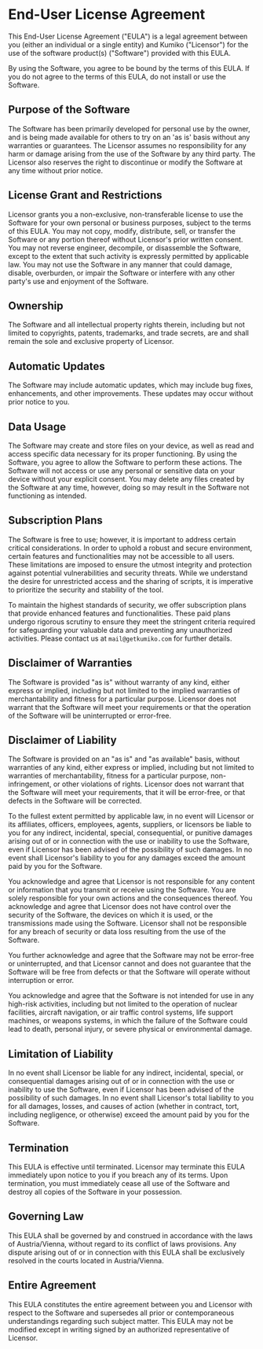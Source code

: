 # End-User License Agreement

This End-User License Agreement ("EULA") is a legal agreement between you (either an individual or a single entity) and Kumiko ("Licensor") for the use of the software product(s) ("Software") provided with this EULA.

By using the Software, you agree to be bound by the terms of this EULA. If you do not agree to the terms of this EULA, do not install or use the Software.

## Purpose of the Software

The Software has been primarily developed for personal use by the owner, and is being made available for others to try on an 'as is' basis without any warranties or guarantees. The Licensor assumes no responsibility for any harm or damage arising from the use of the Software by any third party. The Licensor also reserves the right to discontinue or modify the Software at any time without prior notice.

## License Grant and Restrictions

Licensor grants you a non-exclusive, non-transferable license to use the Software for your own personal or business purposes, subject to the terms of this EULA. You may not copy, modify, distribute, sell, or transfer the Software or any portion thereof without Licensor's prior written consent. You may not reverse engineer, decompile, or disassemble the Software, except to the extent that such activity is expressly permitted by applicable law. You may not use the Software in any manner that could damage, disable, overburden, or impair the Software or interfere with any other party's use and enjoyment of the Software.

## Ownership

The Software and all intellectual property rights therein, including but not limited to copyrights, patents, trademarks, and trade secrets, are and shall remain the sole and exclusive property of Licensor.

## Automatic Updates

The Software may include automatic updates, which may include bug fixes, enhancements, and other improvements. These updates may occur without prior notice to you.

## Data Usage

The Software may create and store files on your device, as well as read and access specific data necessary for its proper functioning. By using the Software, you agree to allow the Software to perform these actions. The Software will not access or use any personal or sensitive data on your device without your explicit consent. You may delete any files created by the Software at any time, however, doing so may result in the Software not functioning as intended.

## Subscription Plans

The Software is free to use; however, it is important to address certain critical considerations. In order to uphold a robust and secure environment, certain features and functionalities may not be accessible to all users. These limitations are imposed to ensure the utmost integrity and protection against potential vulnerabilities and security threats. While we understand the desire for unrestricted access and the sharing of scripts, it is imperative to prioritize the security and stability of the tool.

To maintain the highest standards of security, we offer subscription plans that provide enhanced features and functionalities. These paid plans undergo rigorous scrutiny to ensure they meet the stringent criteria required for safeguarding your valuable data and preventing any unauthorized activities. Please contact us at `mail@getkumiko.com` for further details.

## Disclaimer of Warranties

The Software is provided "as is" without warranty of any kind, either express or implied, including but not limited to the implied warranties of merchantability and fitness for a particular purpose. Licensor does not warrant that the Software will meet your requirements or that the operation of the Software will be uninterrupted or error-free.

## Disclaimer of Liability

The Software is provided on an "as is" and "as available" basis, without warranties of any kind, either express or implied, including but not limited to warranties of merchantability, fitness for a particular purpose, non-infringement, or other violations of rights. Licensor does not warrant that the Software will meet your requirements, that it will be error-free, or that defects in the Software will be corrected.

To the fullest extent permitted by applicable law, in no event will Licensor or its affiliates, officers, employees, agents, suppliers, or licensors be liable to you for any indirect, incidental, special, consequential, or punitive damages arising out of or in connection with the use or inability to use the Software, even if Licensor has been advised of the possibility of such damages. In no event shall Licensor's liability to you for any damages exceed the amount paid by you for the Software.

You acknowledge and agree that Licensor is not responsible for any content or information that you transmit or receive using the Software. You are solely responsible for your own actions and the consequences thereof. You acknowledge and agree that Licensor does not have control over the security of the Software, the devices on which it is used, or the transmissions made using the Software. Licensor shall not be responsible for any breach of security or data loss resulting from the use of the Software.

You further acknowledge and agree that the Software may not be error-free or uninterrupted, and that Licensor cannot and does not guarantee that the Software will be free from defects or that the Software will operate without interruption or error.

You acknowledge and agree that the Software is not intended for use in any high-risk activities, including but not limited to the operation of nuclear facilities, aircraft navigation, or air traffic control systems, life support machines, or weapons systems, in which the failure of the Software could lead to death, personal injury, or severe physical or environmental damage.

## Limitation of Liability

In no event shall Licensor be liable for any indirect, incidental, special, or consequential damages arising out of or in connection with the use or inability to use the Software, even if Licensor has been advised of the possibility of such damages. In no event shall Licensor's total liability to you for all damages, losses, and causes of action (whether in contract, tort, including negligence, or otherwise) exceed the amount paid by you for the Software.

## Termination

This EULA is effective until terminated. Licensor may terminate this EULA immediately upon notice to you if you breach any of its terms. Upon termination, you must immediately cease all use of the Software and destroy all copies of the Software in your possession.

## Governing Law

This EULA shall be governed by and construed in accordance with the laws of Austria/Vienna, without regard to its conflict of laws provisions. Any dispute arising out of or in connection with this EULA shall be exclusively resolved in the courts located in Austria/Vienna.

## Entire Agreement

This EULA constitutes the entire agreement between you and Licensor with respect to the Software and supersedes all prior or contemporaneous understandings regarding such subject matter. This EULA may not be modified except in writing signed by an authorized representative of Licensor.
